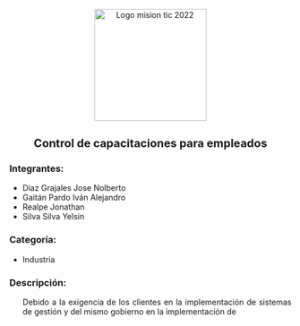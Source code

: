 <p align=center> 
  <img src="https://misiontic2022.mintic.gov.co/mtv2/assets/assets/images/logo-mision.png" alt="Logo mision tic 2022" style= " width: 200px;">
</p>

<h1 align=center style="font-size: 20px; font-weight: bold;"> 
  Control de capacitaciones para empleados
</h1>
  
<h3> 
  Integrantes:
</h3>
  
<ul>
    <li>
      Diaz Grajales Jose Nolberto
    </li>
    <li>
      Gaitán Pardo Iván Alejandro
    </li>
    <li>
      Realpe Jonathan
    </li>
    <li>
      Silva Silva Yelsin
    </li>
   </ul>


<h3>
  Categoría:
</h3>

<ul>
  <li>
    Industria
  </li>
</ul>

<h3>
  Descripción:
</h3>

<ul>
  <p align=justify>
     Debido a la exigencia de los clientes  en  la implementación de sistemas de gestión y del mismo gobierno en la implementación de   
